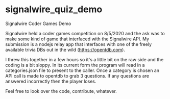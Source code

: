 # signalwire_quiz_demo
Signalwire Coder Games Demo

Signalwire held a coder games competition on 8/5/2020 and the ask was to make some kind of game that interfaced with the Signalwire API. My submission is a nodejs
relay app that interfaces with one of the freely available trivia DBs out in the wild (https://opentdb.com).

I threw this together in a few hours so it's a little bit on the raw side and the coding is a bit sloppy. In its current form the program will read in a categories.json file to present to the caller. Once
a category is chosen an API call is made to opentdb to grab 3 questions. If any questions are answered incorrectly then the player loses.

Feel free to look over the code, contribute, whatever.
